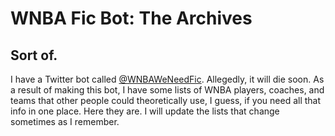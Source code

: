 # WNBA Fic Bot: The Archives

## Sort of.

I have a Twitter bot called [@WNBAWeNeedFic](https://twitter.com/WNBAWeNeedFic). Allegedly, it will die soon. As a result of making this bot, I have some lists of WNBA players, coaches, and teams that other people could theoretically use, I guess, if you need all that info in one place. Here they are. I will update the lists that change sometimes as I remember.